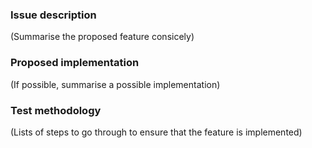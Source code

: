 ### Issue description

(Summarise the proposed feature consicely)

### Proposed implementation

(If possible, summarise a possible implementation)

### Test methodology

(Lists of steps to go through to ensure that the feature is implemented)
